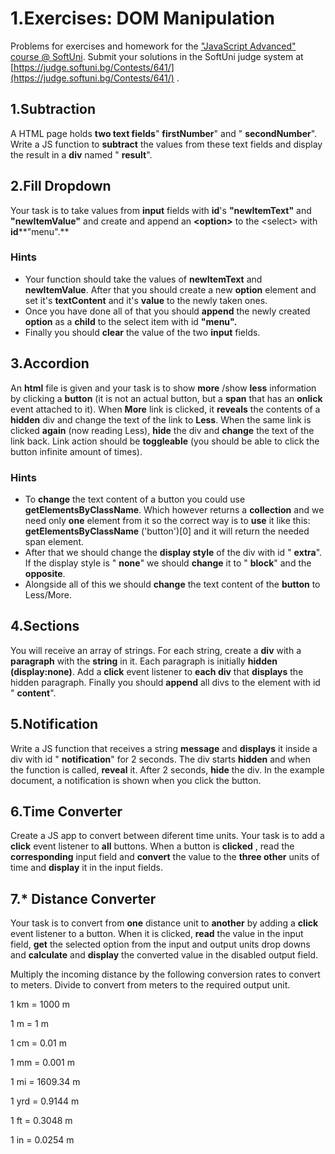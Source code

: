 # 1.Exercises: DOM Manipulation

Problems for exercises and homework for the [&quot;JavaScript Advanced&quot; course @ SoftUni](https://softuni.bg/courses/javascript-advanced). Submit your solutions in the SoftUni judge system at [https://judge.softuni.bg/Contests/641/](https://judge.softuni.bg/Contests/641/) .

## 1.Subtraction

A HTML page holds **two text fields**&quot; **firstNumber**&quot; and &quot; **secondNumber**&quot;. Write a JS function to **subtract** the values from these text fields and display the result in a **div** named &quot; **result**&quot;.

## 2.Fill Dropdown

Your task is to take values from **input** fields with **id**&#39;s **&quot;newItemText&quot;** and **&quot;newItemValue&quot;** and create and append an **&lt;option&gt;** to the &lt;select&gt; with **id****&quot;menu&quot;.**

### Hints

- Your function should take the values of **newItemText** and **newItemValue**. After that you should create a new **option** element and set it&#39;s **textContent** and it&#39;s **value** to the newly taken ones.
- Once you have done all of that you should **append** the newly created **option** as a **child** to the select item with id **&quot;menu&quot;.**
- Finally you should **clear** the value of the two **input** fields.

## 3.Accordion

An **html** file is given and your task is to show **more** /show **less** information by clicking a **button** (it is not an actual button, but a **span** that has an **onlick** event attached to it). When **More** link is clicked, it **reveals** the contents of a **hidden** div and change the text of the link to **Less**. When the same link is clicked **again** (now reading Less), **hide** the div and **change** the text of the link back. Link action should be **toggleable** (you should be able to click the button infinite amount of times).

### Hints

- To **change** the text content of a button you could use **getElementsByClassName**. Which however returns a **collection** and we need only **one** element from it so the correct way is to **use** it like this: **getElementsByClassName** (&#39;button&#39;)[0] and it will return the needed span element.
- After that we should change the **display style** of the div with id &quot; **extra**&quot;. If the display style is &quot; **none**&quot; we should **change** it to &quot; **block**&quot; and the **opposite**.
- Alongside all of this we should **change** the text content of the **button** to Less/More.

## 4.Sections

You will receive an array of strings. For each string, create a **div** with a **paragraph** with the **string** in it. Each paragraph is initially **hidden (display:none)**. Add a **click** event listener to **each div** that **displays** the hidden paragraph. Finally you should **append** all divs to the element with id &quot; **content**&quot;.

## 5.Notification

Write a JS function that receives a string **message** and **displays** it inside a div with id &quot; **notification**&quot; for 2 seconds. The div starts **hidden** and when the function is called, **reveal** it. After 2 seconds, **hide** the div. In the example document, a notification is shown when you click the button.


## 6.Time Converter

Create a JS app to convert between diferent time units. Your task is to add a **click** event listener to **all** buttons. When a button is **clicked** , read the **corresponding** input field and **convert** the value to the **three other** units of time and **display** it in the input fields.

## 7.\* Distance Converter

Your task is to convert from **one** distance unit to **another** by adding a **click** event listener to a button. When it is clicked, **read** the value in the input field, **get** the selected option from the input and output units drop downs and **calculate** and **display** the converted value in the disabled output field.

Multiply the incoming distance by the following conversion rates to convert to meters. Divide to convert from meters to the required output unit.

1 km = 1000 m

1 m = 1 m

1 cm = 0.01 m

1 mm = 0.001 m

1 mi = 1609.34 m

1 yrd = 0.9144 m

1 ft = 0.3048 m

1 in = 0.0254 m

